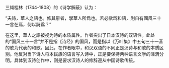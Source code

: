 三绳桂林（1744-1808）的《诗学解蔽》认为：

“夫詩，華人之語也。修其辭者，學華人所爲也。若必欲爲和語，則自有國風三十一言在焉，何以詩爲？”

在这里，華人之語被视为诗的本质属性。作者突出了日本汉诗的双语性。此处的“国风三十一言”并不是指《诗经》的国风，而是指以《万叶集》中五句三十一音的歌为代表的和歌。因此，在作者眼中，和汉双语的不同正是汉诗与和歌的本质区别。他反对当下诗人将本民族的语言写入诗中，正是要保持两种语言文学的泾渭分明。具体到汉诗创作中，则是要求汉诗人的修辞遵从中国诗歌传统。


